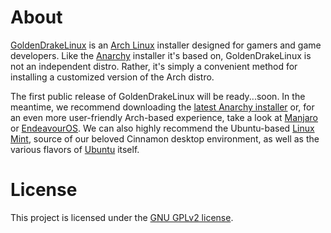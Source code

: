 # About

[GoldenDrakeLinux](https://goldendrakestudios.com/golden-drake-linux/) is an [Arch Linux](https://www.archlinux.org/) installer designed for gamers and game developers. Like the [Anarchy](https://www.anarchylinux.org/) installer it's based on, GoldenDrakeLinux is not an independent distro. Rather, it's simply a convenient method for installing a customized version of the Arch distro.

The first public release of GoldenDrakeLinux will be ready...soon. In the meantime, we recommend downloading the [latest Anarchy installer](https://www.anarchylinux.org/download/) or, for an even more user-friendly Arch-based experience, take a look at [Manjaro](https://manjaro.org/download/) or [EndeavourOS](https://endeavouros.com/download/). We can also highly recommend the Ubuntu-based [Linux Mint](https://www.linuxmint.com/download.php), source of our beloved Cinnamon desktop environment, as well as the various flavors of [Ubuntu](https://ubuntu.com/download/desktop) itself.

# License

This project is licensed under the [GNU GPLv2 license](LICENSE).
